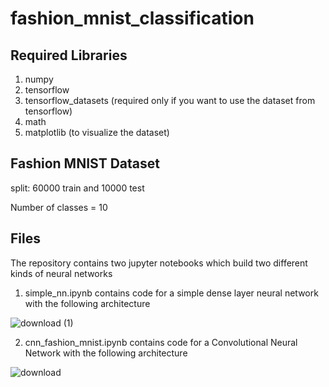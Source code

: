 # fashion_mnist_classification

## Required Libraries
1. numpy
2. tensorflow
3. tensorflow_datasets (required only if you want to use the dataset from tensorflow)
4. math
5. matplotlib (to visualize the dataset)

## Fashion MNIST Dataset
split: 60000 train and 10000 test

Number of classes = 10

## Files
The repository contains two jupyter notebooks which build two different kinds of neural networks

1. simple_nn.ipynb contains code for a simple dense layer neural network with the following architecture

![download (1)](https://user-images.githubusercontent.com/44796478/83008038-2ce16780-a032-11ea-8e08-ee4e959fa9ca.png)

2. cnn_fashion_mnist.ipynb contains code for a Convolutional Neural Network with the following architecture

![download](https://user-images.githubusercontent.com/44796478/83008073-3bc81a00-a032-11ea-94ca-3ef1c4548bf8.png)
